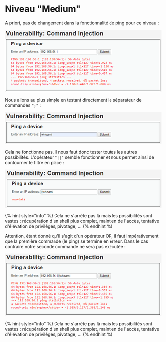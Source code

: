 # Niveau "Medium"

A priori, pas de changement dans la fonctionnalité de ping pour ce niveau :

![](<../../../../.gitbook/assets/4a5a279f278e5d0ebb27a28c0a2f4112 (2) (1).png>)

Nous allons au plus simple en testant directement le séparateur de commandes `";"` :

![](../../../../.gitbook/assets/fc266b20d0d53f89d2c8f7bd75b4aea5.png)

Cela ne fonctionne pas. Il nous faut donc tester toutes les autres possibilités. L'opérateur `"||"` semble fonctionner et nous permet ainsi de contourner le filtre en place :

![](../../../../.gitbook/assets/b89228d11bc0daef42bdc31e94d5148e.png)

{% hint style="info" %}
Cela ne s'arrête pas là mais les possibilités sont vastes : récupération d'un shell plus complet, maintien de l'accès, tentative d'élévation de privilèges, pivotage, ...
{% endhint %}

Attention, étant donné qu'il s'agit d'un opérateur OR, il faut impérativement que la première commande (le ping) se termine en erreur. Dans le cas contraire notre seconde commande ne sera pas exécutée :

![](../../../../.gitbook/assets/d1408ca550ee85ed0a90cea37298f6e0.png)

{% hint style="info" %}
Cela ne s'arrête pas là mais les possibilités sont vastes : récupération d'un shell plus complet, maintien de l'accès, tentative d'élévation de privilèges, pivotage, ...
{% endhint %}

##
